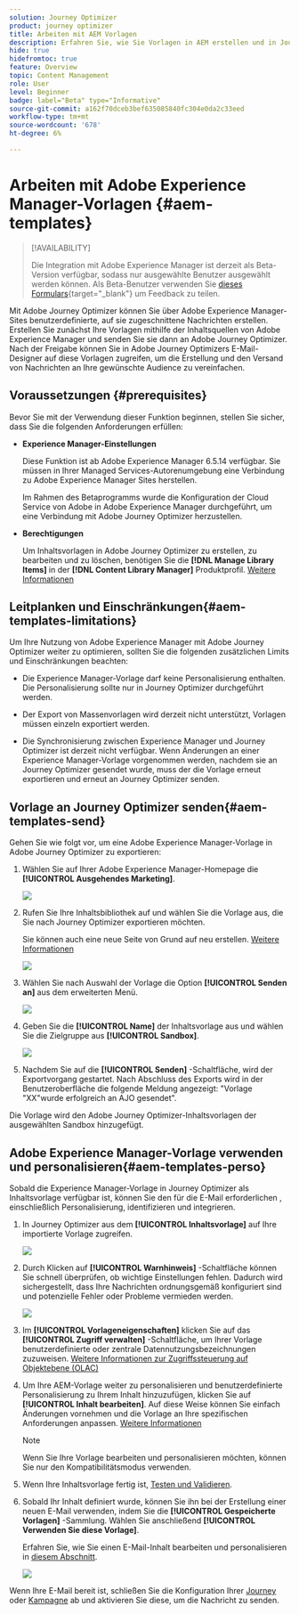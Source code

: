 ```yaml
---
solution: Journey Optimizer
product: journey optimizer
title: Arbeiten mit AEM Vorlagen
description: Erfahren Sie, wie Sie Vorlagen in AEM erstellen und in Journey Optimizer exportieren
hide: true
hidefromtoc: true
feature: Overview
topic: Content Management
role: User
level: Beginner
badge: label="Beta" type="Informative"
source-git-commit: a162f70dceb3bef635085840fc304e0da2c33eed
workflow-type: tm+mt
source-wordcount: '678'
ht-degree: 6%

---
```


# Arbeiten mit Adobe Experience Manager-Vorlagen {#aem-templates}

>[!AVAILABILITY]
>
>Die Integration mit Adobe Experience Manager ist derzeit als Beta-Version verfügbar, sodass nur ausgewählte Benutzer ausgewählt werden können.
> Als Beta-Benutzer verwenden Sie [dieses Formulars](https://forms.office.com/pages/responsepage.aspx?id=Wht7-jR7h0OUrtLBeN7O4Wf0cbVTQ3tCpW_unE-w8-JUN1FaNlAzNkhPSUdaSkJXVFRCNTRJNVRFSy4u){target="_blank"} um Feedback zu teilen.

Mit Adobe Journey Optimizer können Sie über Adobe Experience Manager-Sites benutzerdefinierte, auf sie zugeschnittene Nachrichten erstellen. Erstellen Sie zunächst Ihre Vorlagen mithilfe der Inhaltsquellen von Adobe Experience Manager und senden Sie sie dann an Adobe Journey Optimizer. Nach der Freigabe können Sie in Adobe Journey Optimizers E-Mail-Designer auf diese Vorlagen zugreifen, um die Erstellung und den Versand von Nachrichten an Ihre gewünschte Audience zu vereinfachen.

## Voraussetzungen {#prerequisites}

Bevor Sie mit der Verwendung dieser Funktion beginnen, stellen Sie sicher, dass Sie die folgenden Anforderungen erfüllen:

* **Experience Manager-Einstellungen**

   Diese Funktion ist ab Adobe Experience Manager 6.5.14 verfügbar. Sie müssen in Ihrer Managed Services-Autorenumgebung eine Verbindung zu Adobe Experience Manager Sites herstellen.

   Im Rahmen des Betaprogramms wurde die Konfiguration der Cloud Service von Adobe in Adobe Experience Manager durchgeführt, um eine Verbindung mit Adobe Journey Optimizer herzustellen.

* **Berechtigungen**

   Um Inhaltsvorlagen in Adobe Journey Optimizer zu erstellen, zu bearbeiten und zu löschen, benötigen Sie die **[!DNL Manage Library Items]** in der **[!DNL Content Library Manager]** Produktprofil. [Weitere Informationen](../administration/ootb-product-profiles.md#content-library-manager)


## Leitplanken und Einschränkungen{#aem-templates-limitations}

Um Ihre Nutzung von Adobe Experience Manager mit Adobe Journey Optimizer weiter zu optimieren, sollten Sie die folgenden zusätzlichen Limits und Einschränkungen beachten:

* Die Experience Manager-Vorlage darf keine Personalisierung enthalten. Die Personalisierung sollte nur in Journey Optimizer durchgeführt werden.

* Der Export von Massenvorlagen wird derzeit nicht unterstützt, Vorlagen müssen einzeln exportiert werden.

* Die Synchronisierung zwischen Experience Manager und Journey Optimizer ist derzeit nicht verfügbar. Wenn Änderungen an einer Experience Manager-Vorlage vorgenommen werden, nachdem sie an Journey Optimizer gesendet wurde, muss der  die Vorlage erneut exportieren und erneut an Journey Optimizer senden.

## Vorlage an Journey Optimizer senden{#aem-templates-send}

Gehen Sie wie folgt vor, um eine Adobe Experience Manager-Vorlage in Adobe Journey Optimizer zu exportieren:

1. Wählen Sie auf Ihrer Adobe Experience Manager-Homepage die **[!UICONTROL Ausgehendes Marketing]**.

   ![](assets/aem-outbound-menu.png)

1. Rufen Sie Ihre Inhaltsbibliothek auf und wählen Sie die Vorlage aus, die Sie nach Journey Optimizer exportieren möchten.

   Sie können auch eine neue Seite von Grund auf neu erstellen. [Weitere Informationen](https://experienceleague.adobe.com/docs/experience-manager-65/authoring/authoring/managing-pages.html?lang=en#creating-a-new-page)

   ![](assets/aem-send-template.png)

1. Wählen Sie nach Auswahl der Vorlage die Option **[!UICONTROL Senden an]** aus dem erweiterten Menü.

   ![](assets/aem-advanced-menu.png)

1. Geben Sie die **[!UICONTROL Name]** der Inhaltsvorlage aus und wählen Sie die Zielgruppe aus **[!UICONTROL Sandbox]**.

   ![](assets/aem-send-template-settings.png)

1. Nachdem Sie auf die **[!UICONTROL Senden]** -Schaltfläche, wird der Exportvorgang gestartet. Nach Abschluss des Exports wird in der Benutzeroberfläche die folgende Meldung angezeigt: &quot;Vorlage &quot;XX&quot;wurde erfolgreich an AJO gesendet&quot;.

Die Vorlage wird den Adobe Journey Optimizer-Inhaltsvorlagen der ausgewählten Sandbox hinzugefügt.

## Adobe Experience Manager-Vorlage verwenden und personalisieren{#aem-templates-perso}

Sobald die Experience Manager-Vorlage in Journey Optimizer als Inhaltsvorlage verfügbar ist, können Sie den für die E-Mail erforderlichen , einschließlich Personalisierung, identifizieren und integrieren.

1. In Journey Optimizer aus dem **[!UICONTROL Inhaltsvorlage]** auf Ihre importierte Vorlage zugreifen.

   ![](assets/aem_ajo_1.png)

1. Durch Klicken auf **[!UICONTROL Warnhinweis]** -Schaltfläche können Sie schnell überprüfen, ob wichtige Einstellungen fehlen. Dadurch wird sichergestellt, dass Ihre Nachrichten ordnungsgemäß konfiguriert sind und potenzielle Fehler oder Probleme vermieden werden.

   ![](assets/aem_ajo_2.png)

1. Im **[!UICONTROL Vorlageneigenschaften]** klicken Sie auf das **[!UICONTROL Zugriff verwalten]** -Schaltfläche, um Ihrer Vorlage benutzerdefinierte oder zentrale Datennutzungsbezeichnungen zuzuweisen. [Weitere Informationen zur Zugriffssteuerung auf Objektebene (OLAC)](../administration/object-based-access.md)

1. Um Ihre AEM-Vorlage weiter zu personalisieren und benutzerdefinierte Personalisierung zu Ihrem Inhalt hinzuzufügen, klicken Sie auf **[!UICONTROL Inhalt bearbeiten]**. Auf diese Weise können Sie einfach Änderungen vornehmen und die Vorlage an Ihre spezifischen Anforderungen anpassen. [Weitere Informationen](get-started-email-design.md)

   >[!NOTE]
   >
   > Wenn Sie Ihre Vorlage bearbeiten und personalisieren möchten, können Sie nur den Kompatibilitätsmodus verwenden.

1. Wenn Ihre Inhaltsvorlage fertig ist, [Testen und Validieren](content-templates.md#test-template).

1. Sobald Ihr Inhalt definiert wurde, können Sie ihn bei der Erstellung einer neuen E-Mail verwenden, indem Sie die **[!UICONTROL Gespeicherte Vorlagen]** -Sammlung. Wählen Sie anschließend **[!UICONTROL Verwenden Sie diese Vorlage]**.

   Erfahren Sie, wie Sie einen E-Mail-Inhalt bearbeiten und personalisieren in [diesem Abschnitt](content-from-scratch.md).

   ![](assets/aem_ajo_3.png)

Wenn Ihre E-Mail bereit ist, schließen Sie die Konfiguration Ihrer [Journey](../building-journeys/journey-gs.md) oder [Kampagne](../campaigns/create-campaign.md) ab und aktivieren Sie diese, um die Nachricht zu senden.
